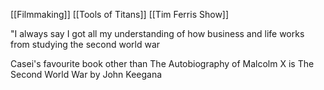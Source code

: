 [[Filmmaking]] [[Tools of Titans]] [[Tim Ferris Show]]

"I always say I got all my understanding of how business and life works from studying the second world war

Casei's favourite book other than The Autobiography of Malcolm X is The Second World War by John Keegana
